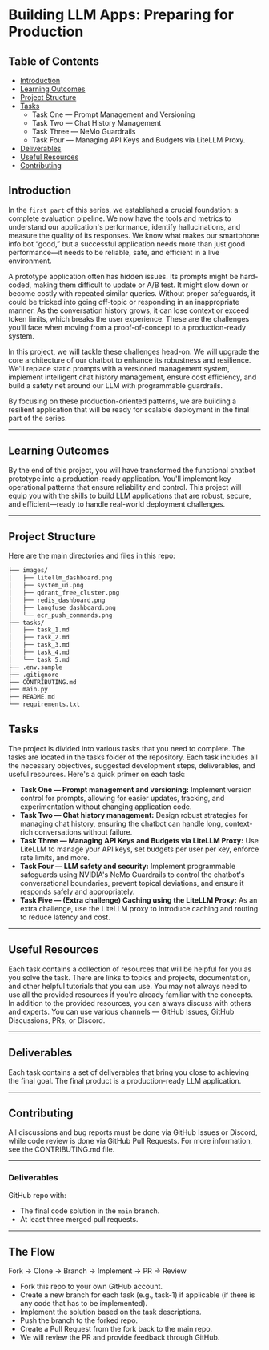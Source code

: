 # Building LLM Apps: Preparing for Production

## Table of Contents

- [Introduction](#introduction)
- [Learning Outcomes](#learning-outcomes)
- [Project Structure](#project-structure)
- [Tasks](#tasks)
    - Task One — Prompt Management and Versioning
    - Task Two — Chat History Management
    - Task Three — NeMo Guardrails
    - Task Four — Managing API Keys and Budgets via LiteLLM Proxy.
- [Deliverables](#deliverables)
- [Useful Resources](#useful-resources)
- [Contributing](#contributing)

## Introduction

In the `first part` of this series, we established a crucial foundation: a complete evaluation pipeline. We now have the tools and metrics to understand our application's performance, identify hallucinations, and measure the quality of its responses. We know what makes our smartphone info bot “good,” but a successful application needs more than just good performance—it needs to be reliable, safe, and efficient in a live environment.

A prototype application often has hidden issues. Its prompts might be hard-coded, making them difficult to update or A/B test. It might slow down or become costly with repeated similar queries. Without proper safeguards, it could be tricked into going off-topic or responding in an inappropriate manner. As the conversation history grows, it can lose context or exceed token limits, which breaks the user experience. These are the challenges you’ll face when moving from a proof-of-concept to a production-ready system.

In this project, we will tackle these challenges head-on. We will upgrade the core architecture of our chatbot to enhance its robustness and resilience. We'll replace static prompts with a versioned management system, implement intelligent chat history management, ensure cost efficiency, and build a safety net around our LLM with programmable guardrails.

By focusing on these production-oriented patterns, we are building a resilient application that will be ready for scalable deployment in the final part of the series.

---

## **Learning Outcomes**

By the end of this project, you will have transformed the functional chatbot prototype into a production-ready application. You'll implement key operational patterns that ensure reliability and control. This project will equip you with the skills to build LLM applications that are robust, secure, and efficient—ready to handle real-world deployment challenges.

---

## **Project Structure**

Here are the main directories and files in this repo:

```markdown
├── images/
│   ├── litellm_dashboard.png
│   ├── system_ui.png
│   ├── qdrant_free_cluster.png
│   ├── redis_dashboard.png
│   ├── langfuse_dashboard.png
│   └── ecr_push_commands.png
├── tasks/
│   ├── task_1.md
│   ├── task_2.md
│   ├── task_3.md
│   ├── task_4.md
│   └── task_5.md
├── .env.sample
├── .gitignore
├── CONTRIBUTING.md
├── main.py
├── README.md
└── requirements.txt
```

## **Tasks**

The project is divided into various tasks that you need to complete. The tasks are located in the tasks folder of the repository. Each task includes all the necessary objectives, suggested development steps, deliverables, and useful resources. Here's a quick primer on each task:

- **Task One — Prompt management and versioning:** Implement version control for prompts, allowing for easier updates, tracking, and experimentation without changing application code.
- **Task Two — Chat history management:** Design robust strategies for managing chat history, ensuring the chatbot can handle long, context-rich conversations without failure.
- **Task Three — Managing API Keys and Budgets via LiteLLM Proxy:** Use LiteLLM to manage your API keys, set budgets per user per key, enforce rate limits, and more.
- **Task Four — LLM safety and security:** Implement programmable safeguards using NVIDIA's NeMo Guardrails to control the chatbot's conversational boundaries, prevent topical deviations, and ensure it responds safely and appropriately.
- **Task Five — (Extra challenge) Caching using the LiteLLM Proxy:** As an extra challenge, use the LiteLLM proxy to introduce caching and routing to reduce latency and cost.

---

## **Useful Resources**

Each task contains a collection of resources that will be helpful for you as you solve the task. There are links to topics and projects, documentation, and other helpful tutorials that you can use. You may not always need to use all the provided resources if you're already familiar with the concepts. In addition to the provided resources, you can always discuss with others and experts. You can use various channels — GitHub Issues, GitHub Discussions, PRs, or Discord.

---

## **Deliverables**

Each task contains a set of deliverables that bring you close to achieving the final goal. The final product is a production-ready LLM application.

---

## **Contributing**

All discussions and bug reports must be done via GitHub Issues or Discord, while code review is done via GitHub Pull Requests. For more information, see the CONTRIBUTING.md file.

---

### Deliverables

GitHub repo with:

- The final code solution in the `main` branch.
- At least three merged pull requests.

---

## **The Flow**

Fork → Clone → Branch → Implement → PR → Review

- Fork this repo to your own GitHub account.
- Create a new branch for each task (e.g., task-1) if applicable (if there is any code that has to be implemented).
- Implement the solution based on the task descriptions.
- Push the branch to the forked repo.
- Create a Pull Request from the fork back to the main repo.
- We will review the PR and provide feedback through GitHub.

